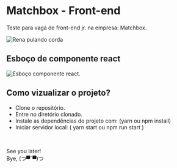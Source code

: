 # Matchbox - Front-end
Teste  para vaga de front-end jr. na empresa: Matchbox.

<img src="https://s3.amazonaws.com/s.plague.io/upload/2016-02-07/da4b8317-e2dc-4089-ae2a-7d415e0400d4.gif" alt="Rena pulando corda" >

<h2>Esboço de componente react</h2>

<img src="https://i.ibb.co/TTPWmMG/esboco-component-react.jpg" alt="Esboço componente react." >

<h2>Como vizualizar o projeto?</h2>
<ul>
    <li>Clone o repositório.</li>
    <li>Entre no diretório clonado.</li>
    <li>Instale as dependências do projeto com: (yarn ou npm install)</li>
    <li>Iniciar servidor local: ( yarn start ou npm run start )</li>
</ul>
<br />

See you later! <br />
Bye, (つ▀¯▀)つ
